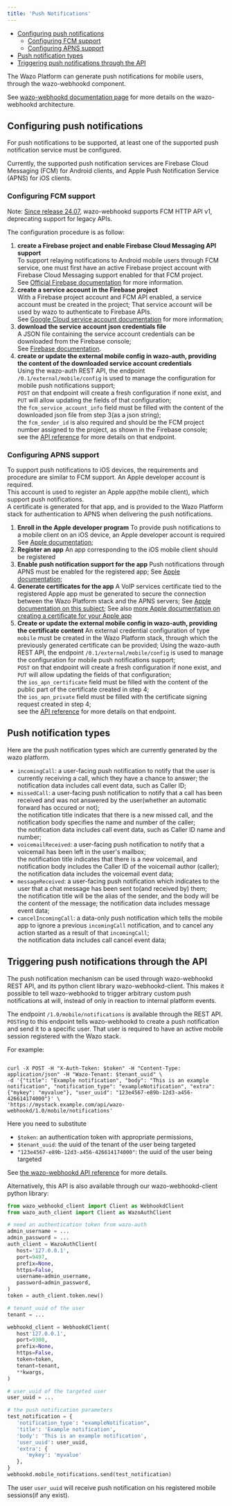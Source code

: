 ```yaml
---
title: 'Push Notifications'
---
```


- [Configuring push notifications](#configuring-push-notifications)
  - [Configuring FCM support](#configuring-fcm-support)
  - [Configuring APNS support](#configuring-apns-support)
- [Push notification types](#push-notification-types)
- [Triggering push notifications through the API](#triggering-push-notifications-through-the-api)

The Wazo Platform can generate push notifications for mobile users, through the wazo-webhookd
component.

See [wazo-webhookd documentation page](/uc-doc/system/wazo-webhookd) for more details on the
wazo-webhookd architecture.

## Configuring push notifications

For push notifications to be supported, at least one of the supported push notification service must
be configured.

Currently, the supported push notification services are Firebase Cloud Messaging (FCM) for Android
clients, and Apple Push Notification Service (APNS) for iOS clients.

### Configuring FCM support

Note: [Since release 24.07](/uc-doc/upgrade/upgrade_notes#24-07), wazo-webhookd supports FCM HTTP
API v1, deprecating support for legacy APIs.

The configuration procedure is as follow:

1. **create a Firebase project and enable Firebase Cloud Messaging API support**  
   To support relaying notifications to Android mobile users through FCM service, one must first
   have an active Firebase project account with Firebase Cloud Messaging support enabled for that
   FCM project.  
   See [Official Firebase documentation](https://firebase.google.com/docs/web/setup/#create-project)
   for more information.
2. **create a service account in the Firebase project**  
   With a Firebase project account and FCM API enabled, a service account must be created in the
   project; That service account will be used by wazo to authenticate to Firebase APIs.  
   See
   [Google Cloud service account documentation](https://cloud.google.com/iam/docs/service-accounts-create?hl=en)
   for more information;
3. **download the service account json credentials file**  
   A JSON file containing the service account credentials can be downloaded from the Firebase
   console;  
   See
   [Firebase documentation](https://firebase.google.com/docs/admin/setup#initialize_the_sdk_in_non-google_environments).
4. **create or update the external mobile config in wazo-auth, providing the content of the
   downloaded service account credentials**  
   Using the wazo-auth REST API, the endpoint `/0.1/external/mobile/config` is used to manage the
   configuration for mobile push notifications support;  
   `POST` on that endpoint will create a fresh configuration if none exist, and `PUT` will allow
   updating the fields of that configuration;  
   the `fcm_service_account_info` field must be filled with the content of the downloaded json file
   from step 3(as a json string);  
   the `fcm_sender_id` is also required and should be the FCM project number assigned to the
   project, as shown in the Firebase console;  
   see the
   [API reference](/documentation/api/authentication.html#tag/external/paths/~1external~1%7Bauth_type%7D~1config/post)
   for more details on that endpoint.

### Configuring APNS support

To support push notifications to iOS devices, the requirements and procedure are similar to FCM
support. An Apple developer account is required.  
This account is used to register an Apple app(the mobile client), which support push
notifications.  
A certificate is generated for that app, and is provided to the Wazo Platform stack for
authentication to APNS when delivering the push notifications.

1. **Enroll in the Apple developer program** To provide push notifications to a mobile client on an
   iOS device, an Apple developer account is required See
   [Apple documentation](https://developer.apple.com/support/app-account/#organization);
2. **Register an app** An app corresponding to the iOS mobile client should be registered
3. **Enable push notification support for the app** Push notifications through APNS must be enabled
   for the registered app; See
   [Apple documentation](https://developer.apple.com/documentation/usernotifications/registering-your-app-with-apns);
4. **Generate certificates for the app** A VoIP services certificate tied to the registered Apple
   app must be generated to secure the connection between the Wazo Platform stack and the APNS
   servers; See
   [Apple documentation on this subject](https://developer.apple.com/documentation/usernotifications/establishing-a-certificate-based-connection-to-apns);
   See also
   [more Apple documentation on creating a certificate for your Apple app](https://developer.apple.com/help/account/create-certificates/create-voip-services-certificates)
5. **Create or update the external mobile config in wazo-auth, providing the certificate content**
   An external credential configuration of type `mobile` must be created in the Wazo Platform stack,
   through which the previously generated certificate can be provided; Using the wazo-auth REST API,
   the endpoint `/0.1/external/mobile/config` is used to manage the configuration for mobile push
   notifications support;  
   `POST` on that endpoint will create a fresh configuration if none exist, and `PUT` will allow
   updating the fields of that configuration;  
   the `ios_apn_certificate` field must be filled with the content of the public part of the
   certificate created in step 4;  
   the `ios_apn_private` field must be filled with the certificate signing request created in step
   4;  
   see the
   [API reference](/documentation/api/authentication.html#tag/external/paths/~1external~1%7Bauth_type%7D~1config/post)
   for more details on that endpoint.

## Push notification types

Here are the push notification types which are currently generated by the wazo platform.

- `incomingCall`: a user-facing push notification to notify that the user is currently receiving a
  call, which they have a chance to answer; the notification data includes call event data, such as
  Caller ID;
- `missedCall`: a user-facing push notification to notify that a call has been received and was not
  answered by the user(whether an automatic forward has occured or not);  
  the notification title indicates that there is a new missed call, and the notification body
  specifies the name and number of the caller;  
  the notification data includes call event data, such as Caller ID name and number;
- `voicemailReceived`: a user-facing push notification to notify that a voicemail has been left in
  the user's mailbox;  
   the notification title indicates that there is a new voicemail, and notification body includes the
  Caller ID of the voicemail author (caller);  
   the notification data includes the voicemail event data;
- `messageReceived`: a user-facing push notification which indicates to the user that a chat message
  has been sent to(and received by) them;  
  the notification title will be the alias of the sender, and the body will be the content of the
  message; the notification data includes message event data;
- `cancelIncomingCall`: a data-only push notification which tells the mobile app to ignore a
  previous `incomingCall` notification, and to cancel any action started as a result of that
  `incomingCall`;  
   the notification data includes call cancel event data;

## Triggering push notifications through the API

The push notification mechanism can be used through wazo-webhookd REST API, and its python client
library wazo-webhookd-client. This makes it possible to tell wazo-webhookd to trigger arbitrary
custom push notifications at will, instead of only in reaction to internal platform events.

The endpoint `/1.0/mobile/notifications` is available through the REST API. `POST`ing to this
endpoint tells wazo-webhookd to create a push notification and send it to a specific user. That user
is required to have an active mobile session registered with the Wazo stack.

For example:

```shell

curl -X POST -H "X-Auth-Token: $token" -H "Content-Type: application/json" -H "Wazo-Tenant: $tenant_uuid" \
-d '{"title": "Example notification", "body": "This is an example notification", "notification_type": "exampleNotification", "extra": {"mykey": "myvalue"}, "user_uuid": "123e4567-e89b-12d3-a456-426614174000"}' \
'https://mystack.example.com/api/wazo-webhookd/1.0/mobile/notifications'
```

Here you need to substitute

- `$token`: an authentication token with appropriate permissions,
- `$tenant_uuid`: the uuid of the tenant of the user being targeted
- `"123e4567-e89b-12d3-a456-426614174000"`: the uuid of the user being targeted

See [the wazo-webhookd API reference](/documentation/api/webhook.html#tag/notifications) for more
details.

Alternatively, this API is also available through our wazo-webhookd-client python library:

```python
from wazo_webhookd_client import Client as WebhookdClient
from wazo_auth_client import Client as WazoAuthClient

# need an authentication token from wazo-auth
admin_username = ...
admin_password = ...
auth_client = WazoAuthClient(
   host='127.0.0.1',
   port=9497,
   prefix=None,
   https=False,
   username=admin_username,
   password=admin_password,
)
token = auth_client.token.new()

# tenant_uuid of the user
tenant = ...

webhookd_client = WebhookdClient(
   host'127.0.0.1',
   port=9300,
   prefix=None,
   https=False,
   token=token,
   tenant=tenant,
   **kwargs,
)

# user_uuid of the targeted user
user_uuid = ...

# the push notification parameters
test_notification = {
   'notification_type': "exampleNotification",
   'title': 'Example notification',
   'body': 'This is an example notification',
   'user_uuid': user_uuid,
   'extra': {
      'mykey': 'myvalue'
   },
}
webhookd.mobile_notifications.send(test_notification)
```

The user `user_uuid` will receive push notification on his registered mobile sessions(if any exist).
